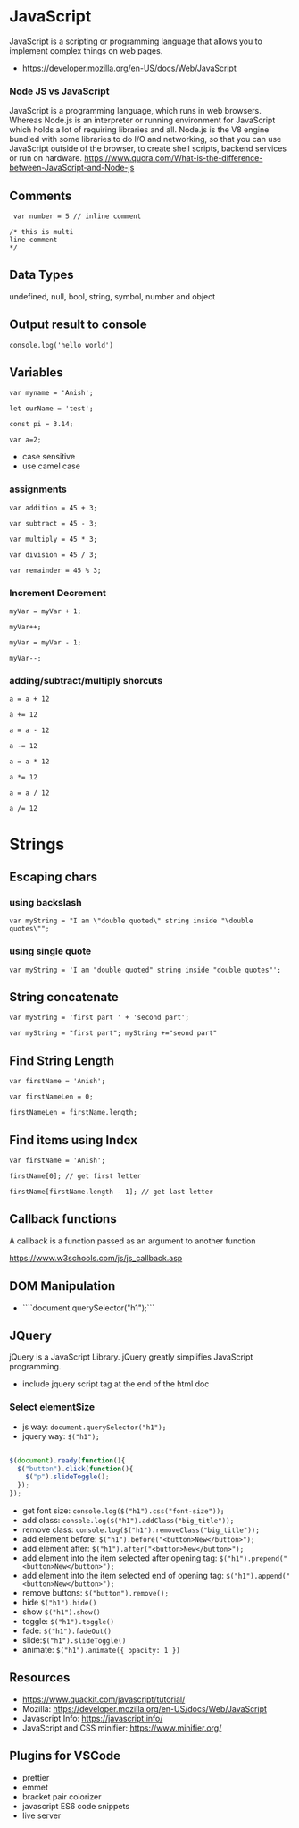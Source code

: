 # JavaScript

JavaScript is a scripting or programming language that allows you to implement complex things on web pages.

- https://developer.mozilla.org/en-US/docs/Web/JavaScript
### Node JS vs JavaScript

JavaScript is a programming language, which runs in web browsers. Whereas Node.js is an interpreter or running environment for JavaScript which holds a lot of requiring libraries and all. Node.js is the V8 engine bundled with some libraries to do I/O and networking, so that you can use JavaScript outside of the browser, to create shell scripts, backend services or run on hardware. https://www.quora.com/What-is-the-difference-between-JavaScript-and-Node-js

## Comments

``` var number = 5 // inline comment```

```
/* this is multi
line comment
*/ 
```

## Data Types
undefined, null, bool, string, symbol, number and object

## Output result to console

```console.log('hello world')```

## Variables

``` var myname = 'Anish'; ```

```let ourName = 'test'; ```

``` const pi = 3.14; ```

```var a=2;```

- case sensitive
- use camel case 

### assignments

```var addition = 45 + 3;```

```var subtract = 45 - 3;```

```var multiply = 45 * 3;```

```var division = 45 / 3;```

```var remainder = 45 % 3;```
### Increment Decrement

```myVar = myVar + 1;```

```myVar++;```

```myVar = myVar - 1;```

```myVar--;```

### adding/subtract/multiply shorcuts
```a = a + 12```

```a += 12```

```a = a - 12```

```a -= 12```

```a = a * 12```

```a *= 12```

```a = a / 12```

```a /= 12```

# Strings

## Escaping chars

### using backslash
```var myString = "I am \"double quoted\" string inside "\double quotes\"";```
### using single quote
```var myString = 'I am "double quoted" string inside "double quotes"';```

## String concatenate

```var myString = 'first part ' + 'second part';```

```var myString = "first part"; myString +="seond part" ```

## Find String Length

```var firstName = 'Anish';```

```var firstNameLen = 0;```

```firstNameLen = firstName.length; ```

## Find items using Index
```var firstName = 'Anish';```

```firstName[0]; // get first letter```

```firstName[firstName.length - 1]; // get last letter```

## Callback functions

A callback is a function passed as an argument to another function

https://www.w3schools.com/js/js_callback.asp

## DOM Manipulation

- ````document.querySelector("h1");```


## JQuery

jQuery is a JavaScript Library. jQuery greatly simplifies JavaScript programming.

- include jquery script tag at the end of the html doc

### Select elementSize

- js way: ```document.querySelector("h1");```
- jquery way: ```$("h1");```
```javascript

$(document).ready(function(){
  $("button").click(function(){
    $("p").slideToggle();
  });
});
```

- get font size: ```console.log($("h1").css("font-size"));```
- add class: ```console.log($("h1").addClass("big_title"));```
- remove class: ```console.log($("h1").removeClass("big_title"));```
- add element before: ```$("h1").before("<button>New</button>");```
- add element after: ```$("h1").after("<button>New</button>");```
- add element into the item selected after opening tag: ```$("h1").prepend("<button>New</button>");```
- add element into the item selected end of opening tag: ```$("h1").append("<button>New</button>");```
- remove buttons: ```$("button").remove();```
- hide ```$("h1").hide()```
- show ```$("h1").show()```
- toggle: ```$("h1").toggle()```
- fade: ```$("h1").fadeOut()```
- slide:```$("h1").slideToggle()```
- animate: ```$("h1").animate({ opacity: 1 })```

## Resources
-  https://www.quackit.com/javascript/tutorial/
- Mozilla: https://developer.mozilla.org/en-US/docs/Web/JavaScript
- Javascript Info: https://javascript.info/
- JavaScript and CSS minifier: https://www.minifier.org/
## Plugins for VSCode

- prettier
- emmet
- bracket pair colorizer
- javascript ES6 code snippets
- live server